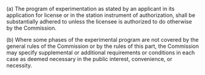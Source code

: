 (a) The program of experimentation as stated by an applicant in its application for license or in the station instrument of authorization, shall be substantially adhered to unless the licensee is authorized to do otherwise by the Commission.

(b) Where some phases of the experimental program are not covered by the general rules of the Commission or by the rules of this part, the Commission may specify supplemental or additional requirements or conditions in each case as deemed necessary in the public interest, convenience, or necessity.

